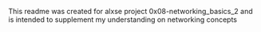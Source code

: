 This readme was created for alxse project 0x08-networking_basics_2 and is intended to supplement my understanding on networking concepts
